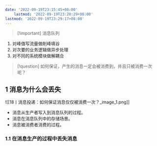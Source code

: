 ```yaml
---
date: '2022-09-19T23:15:45+08:00'
	lastmod: '2022-09-19T23:20:29+08:00'
lastmod: '2022-09-19T23:29:17+08:00'
---
```


> [!important] 消息队列

1. 对峰值写流量做削峰填谷
2. 对次要的业务逻辑做异步处理
3. 对不同的系统模块做解耦合

> [!question] 如何保证，产生的消息一定会被消费到，并且只被消费一次呢？

## 1 消息为什么会丢失

![[18丨消息投递：如何保证消息仅仅被消费一次？_image_1.png]]

- 消息从生产者写入到消息队列的过程。
- 消息在消息队列中的存储场景。
- 消息被消费者消费的过程。

### 1.1 在消息生产的过程中丢失消息

